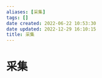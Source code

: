 ```yaml
---
aliases: [采集]
tags: []
date created: 2022-06-22 10:53:30
date updated: 2022-12-29 16:10:15
title: 采集
---
```


# 采集
